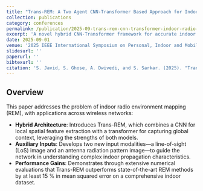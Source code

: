 ```yaml
---
title: "Trans-REM: A Two Agent CNN-Transformer Based Approach for Indoor Radio Environment Mapping"
collection: publications
category: conferences
permalink: /publication/2025-09-trans-rem-cnn-transformer-indoor-radio-environment-mapping
excerpt: 'A novel hybrid CNN-Transformer framework for accurate indoor radio environment mapping (REM).'
date: 2025-09-01
venue: '2025 IEEE International Symposium on Personal, Indoor and Mobile Radio Communications (PIMRC)'
slidesurl: ''
paperurl: ''
bibtexurl: ''
citation: 'S. Javid, S. Ghose, A. Dwivedi, and S. Sarkar. (2025). "Trans-REM: A Two Agent CNN-Transformer Based Approach for Indoor Radio Environment Mapping." <i>2025 IEEE International Symposium on Personal, Indoor and Mobile Radio Communications (PIMRC)</i>.'
---
```


## Overview

This paper addresses the problem of indoor radio environment mapping (REM), with applications across wireless networks:

- **Hybrid Architecture**: Introduces Trans-REM, which combines a CNN for local spatial feature extraction with a transformer for capturing global context, leveraging the strengths of both models.
- **Auxiliary Inputs**: Develops two new input modalities—a line-of-sight (LoS) image and an antenna radiation pattern image—to guide the network in understanding complex indoor propagation characteristics.
- **Performance Gains**: Demonstrates through extensive numerical evaluations that Trans-REM outperforms state-of-the-art REM methods by at least 15 % in mean squared error on a comprehensive indoor dataset.
